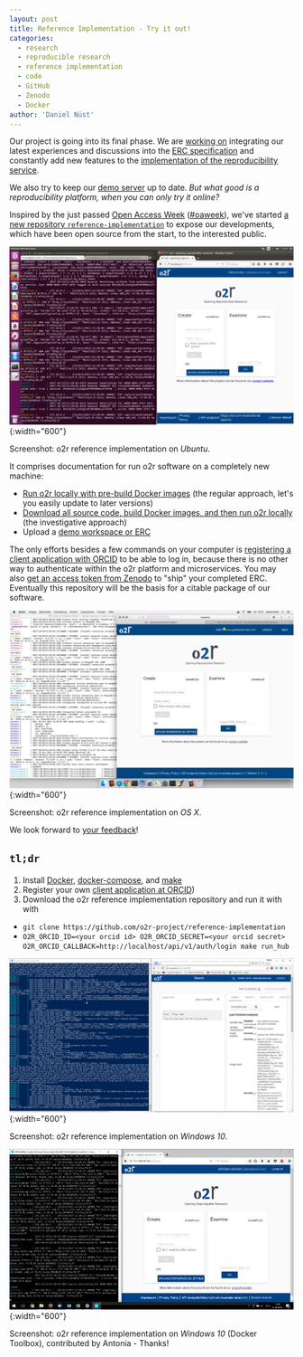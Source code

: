 ```yaml
---
layout: post
title: Reference Implementation - Try it out!
categories:
  - research
  - reproducible research
  - reference implementation
  - code
  - GitHub
  - Zenodo
  - Docker
author: 'Daniel Nüst'
---
```


Our project is going into its final phase. We are [working on](https://github.com/o2r-project/erc-spec/pull/48) integrating our latest experiences and discussions into the [ERC specification](http://o2r.info/erc-spec) and constantly add new features to the [implementation of the reproducibility service](https://github.com/o2r-project).

We also try to keep our [demo server](http://o2r.info/results/#implementation--demo) up to date.
_But what good is a reproducibility platform, when you can only try it online?_

Inspired by the just passed [Open Access Week](http://www.openaccessweek.org/) ([#oaweek](https://twitter.com/hashtag/OAWeek?src=hash)), we've started [a new repository `reference-implementation`](https://github.com/o2r-project/reference-implementation/issues) to expose our developments, which have been open source from the start, to the interested public.

![o2r screenshot: Ubuntu](/public/images/2017-10-31-refimpl/o2r-refimpl-ubuntu.jpg "Screenshot: o2r reference implementation on Ubuntu"){:width="600"}
<p class="attributionInlineImage">Screenshot: o2r reference implementation on <em>Ubuntu</em>.</p>

It comprises documentation for <!--more-->run o2r software on a completely new machine:

- [Run o2r locally with pre-build Docker images](https://github.com/o2r-project/reference-implementation#download-images-and-run) (the regular approach, let's you easily update to later versions)
- [Download all source code, build Docker images, and then run o2r locally](https://github.com/o2r-project/reference-implementation#build-images-from-source-and-run) (the investigative approach)
- Upload a [demo workspace or ERC](https://github.com/o2r-project/erc-examples)

The only efforts besides a few commands on your computer is [registering a client application with ORCID](https://support.orcid.org/knowledgebase/articles/343182-register-a-public-api-client-application) to be able to log in, because there is no other way to authenticate within the o2r platform and microservices.
You may also [get an access token from Zenodo](https://zenodo.org/login/?next=%2Faccount%2Fsettings%2Fapplications%2Ftokens%2Fnew%2F) to "ship" your completed ERC.
Eventually this repository will be the basis for a citable package of our software.

![o2r screenshot: OS X](/public/images/2017-10-31-refimpl/o2r-refimpl-macos-x.jpg "Screenshot: o2r reference implementation on Mac OS X"){:width="600"}
<p class="attributionInlineImage">Screenshot: o2r reference implementation on <em>OS X</em>.</p>

We look forward to [your feedback](https://github.com/o2r-project/reference-implementation/issues)!

## `tl;dr`

1. Install [Docker](https://www.docker.com/get-docker), [docker-compose](https://docs.docker.com/compose/), and [make](https://en.wikipedia.org/wiki/Make_(software))
1. Register your own [client application at ORCID](https://github.com/o2r-project/reference-implementation#orcid))
1. Download the o2r reference implementation repository and run it with with <br />
  - `git clone https://github.com/o2r-project/reference-implementation`
  - `O2R_ORCID_ID=<your orcid id> O2R_ORCID_SECRET=<your orcid secret> O2R_ORCID_CALLBACK=http://localhost/api/v1/auth/login make run_hub`

![o2r screenshot: Windows 10](/public/images/2017-10-31-refimpl/o2r-refimpl-windows10.jpg "Screenshot: o2r reference implementation on Windows 10"){:width="600"}
<p class="attributionInlineImage">Screenshot: o2r reference implementation on <em>Windows 10</em>.</p>

![o2r screenshot: Windows 10 with Docker Toolbox](/public/images/2017-10-31-refimpl/o2r-refimpl-windows10-toolbox.jpg "Screenshot: o2r reference implementation on Windows 10 with Docker Toolbox"){:width="600"}
<p class="attributionInlineImage">Screenshot: o2r reference implementation on <em>Windows 10</em> (Docker Toolbox), contributed by Antonia - Thanks!</p>
